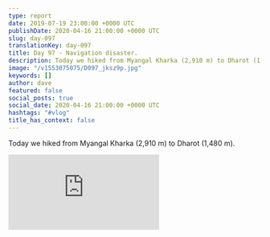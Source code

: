 ```yaml
---
type: report
date: 2019-07-19 23:00:00 +0000 UTC
publishDate: 2020-04-16 21:00:00 +0000 UTC
slug: day-097
translationKey: day-097
title: Day 97 - Navigation disaster.
description: Today we hiked from Myangal Kharka (2,910 m) to Dharot (1,480 m).
image: "/v1553075075/D097_jksz9p.jpg"
keywords: []
author: dave
featured: false
social_posts: true
social_date: 2020-04-16 21:00:00 +0000 UTC
hashtags: "#vlog"
title_has_context: false
---
```


Today we hiked from Myangal Kharka (2,910 m) to Dharot (1,480 m).

<iframe class="youtube" src="https://www.youtube.com/embed/IJiSyas2FJk" frameborder="0" allow="accelerometer; autoplay; encrypted-media; gyroscope; picture-in-picture" allowfullscreen></iframe>

